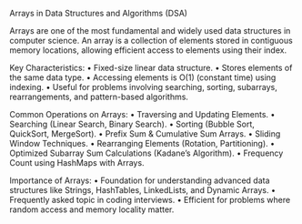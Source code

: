 Arrays in Data Structures and Algorithms (DSA)

Arrays are one of the most fundamental and widely used data structures in computer science. An array is a collection of elements stored in contiguous memory locations, allowing efficient access to elements using their index.

Key Characteristics:
	•	Fixed-size linear data structure.
	•	Stores elements of the same data type.
	•	Accessing elements is O(1) (constant time) using indexing.
	•	Useful for problems involving searching, sorting, subarrays, rearrangements, and pattern-based algorithms.

Common Operations on Arrays:
	•	Traversing and Updating Elements.
	•	Searching (Linear Search, Binary Search).
	•	Sorting (Bubble Sort, QuickSort, MergeSort).
	•	Prefix Sum & Cumulative Sum Arrays.
	•	Sliding Window Techniques.
	•	Rearranging Elements (Rotation, Partitioning).
	•	Optimized Subarray Sum Calculations (Kadane’s Algorithm).
	•	Frequency Count using HashMaps with Arrays.

Importance of Arrays:
	•	Foundation for understanding advanced data structures like Strings, HashTables, LinkedLists, and Dynamic Arrays.
	•	Frequently asked topic in coding interviews.
	•	Efficient for problems where random access and memory locality matter.
